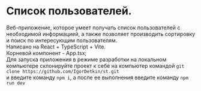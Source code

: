 # Список пользователей.

Веб-приложение, которое умеет получать список пользователей с необходимой информацией, а также позволяет производить сортировку и поиск по интересующим пользователям.  
Написано на React + TypeScript + Vite.  
Корневой компонент - App.tsx;  
Для запуска приложения в режиме разработки на локальном компьютере склонируйте проект к себе на компьютер командой `git clone https://github.com/IgorDetkin/st.git`  
и введите команду  `npm i`, а после ее выполнения введите команду `npm run dev`   
